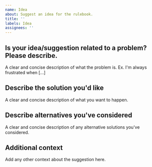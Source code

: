 ```yaml
---
name: Idea
about: Suggest an idea for the rulebook.
title: ''
labels: Idea
assignees: ''
---
```


## Is your idea/suggestion related to a problem? Please describe.
A clear and concise description of what the problem is. Ex. I'm always frustrated when [...]

## Describe the solution you'd like
A clear and concise description of what you want to happen.

## Describe alternatives you've considered
A clear and concise description of any alternative solutions you've considered.

## Additional context
Add any other context about the suggestion here.
